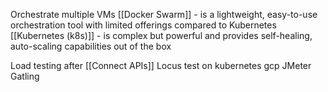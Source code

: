 Orchestrate multiple VMs
[[Docker Swarm]] - is a lightweight, easy-to-use orchestration tool with limited offerings compared to Kubernetes
[[Kubernetes (k8s)]] - is complex but powerful and provides self-healing, auto-scaling capabilities out of the box

Load testing after [[Connect APIs]]
Locus test on kubernetes gcp
JMeter
Gatling